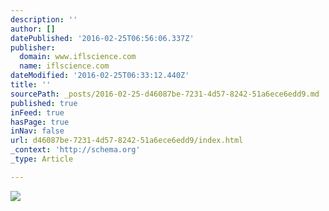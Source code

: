 ```yaml
---
description: ''
author: []
datePublished: '2016-02-25T06:56:06.337Z'
publisher:
  domain: www.iflscience.com
  name: iflscience.com
dateModified: '2016-02-25T06:33:12.440Z'
title: ''
sourcePath: _posts/2016-02-25-d46087be-7231-4d57-8242-51a6ece6edd9.md
published: true
inFeed: true
hasPage: true
inNav: false
url: d46087be-7231-4d57-8242-51a6ece6edd9/index.html
_context: 'http://schema.org'
_type: Article

---
```

![](http://www.iflscience.com/sites/www.iflscience.com/files/styles/ifls_large/public/blog/%5Bnid%5D/Cb_LhZUW0AA4yL4.png?itok=8mC_xGqq)
